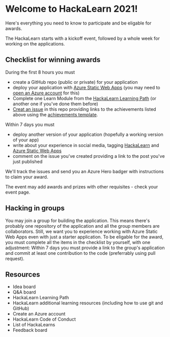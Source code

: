 # Welcome to HackaLearn 2021!

Here's everything you need to know to participate and be eligable for awards. 

The HackaLearn starts with a kickoff event, followed by a whole week for working on the applications.

## Checklist for winning awards

During the first 8 hours you must 
- create a GitHub repo (public or private) for your application
- deploy your application with [Azure Static Web Apps]() (you may need to [open an Azure account]() for this)
- Complete one Learn Module from the [HackaLearn Learning Path]() (or another one if you've done them before)
- [Creat an issue]() in this repo providing links to the achievements listed above using the [achievements template]().

Within 7 days you must
- deploy another version of your application (hopefully a working version of your app)
- write about your experience in social media, tagging [HackaLearn](#list_of_hackalearn_social_media_accounts) and [Azure Static Web Apps]()
- comment on the issue you've created providing a link to the post you've just published

We'll track the issues and send you an Azure Hero badger with instructions to claim your award.

The event may add awards and prizes with other requisites - check your event page.

## Hacking in groups
You may join a group for building the application. 
This means there's probably one repository of the application and all the group members are collaborators. 
Still, we want you to experience working with Azure Static Web Apps even with just a starter application. 
To be eligable for the award, you must complete all the items in the checklist by yourself, with one adjustment: 
Within 7 days you must provide a link to the group's application and commit at least one contribution to the code (preferrably using pull request).

## Resources
- Idea board
- Q&A board
- HackaLearn Learning Path
- HackaLearn additional learning resources (including how to use git and GitHub)
- Create an Azure account
- HackaLearn Code of Conduct
- List of HackaLearns
- Feedback board

 
